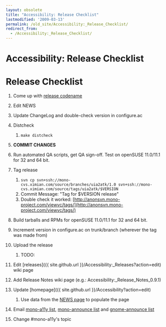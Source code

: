 ```yaml
---
layout: obsolete
title: "Accessibility: Release Checklist"
lastmodified: '2009-03-13'
permalink: /old_site/Accessibility:_Release_Checklist/
redirect_from:
  - /Accessibility:_Release_Checklist/
---
```


Accessibility: Release Checklist
================================

Release Checklist
=================

1.  Come up with [release codename](http://en.wikipedia.org/wiki/List_of_Futurama_characters)
2.  Edit NEWS
3.  Update ChangeLog and double-check version in configure.ac
4.  Distcheck
    1.  `make distcheck`

5.  **COMMIT CHANGES**
6.  Run automated QA scripts, get QA sign-off. Test on openSUSE 11.0/11.1 for 32 and 64 bit.
7.  Tag release
    1.  `svn cp svn+ssh://mono-cvs.ximian.com/source/branches/uia2atk/1.0 svn+ssh://mono-cvs.ximian.com/source/tags/uia2atk/$VERSION`
    2.  Commit Message: "Tag for \$VERSION release"
    3.  Double check it worked: [http://anonsvn.mono-project.com/viewvc/tags/](http://anonsvn.mono-project.com/viewvc/tags/)

8.  Build tarballs and RPMs for openSUSE 11.0/11.1 for 32 and 64 bit.
9.  Increment version in configure.ac on trunk/branch (wherever the tag was made from)
10. Upload the release
    1.  TODO:

11. Edit [releases]({{ site.github.url }}/Accessibility:_Releases?action=edit) wiki page
12. Add Release Notes wiki page (e.g.: Accessibility:\_Release\_Notes\_0.9.1)
13. Update [homepage]({{ site.github.url }}/Accessibility?action=edit)
    1.  Use data from the [NEWS page](http://anonsvn.mono-project.com/viewvc/trunk/uia2atk/NEWS) to populate the page

14. Email [mono-a11y list](mailto:mono-a11y@forge.novell.com), [mono-announce list](mailto:mono-announce-list@lists.ximian.com) and [gnome-announce list](mailto:gnome-announce-list@lists.gnome.org)
15. Change \#mono-a11y's topic


